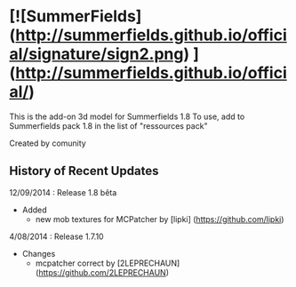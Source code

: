 ﻿[![SummerFields] (http://summerfields.github.io/official/signature/sign2.png) ] (http://summerfields.github.io/official/)
============

This is the add-on 3d model for Summerfields 1.8
To use, add to Summerfields pack 1.8 in the list of "ressources pack"

Created by comunity

History of Recent Updates
-------------------------

12/09/2014 : Release 1.8 bêta
* Added
  - new mob textures for MCPatcher by [lipki] (https://github.com/lipki)

4/08/2014 : Release 1.7.10
* Changes
  - mcpatcher correct by [2LEPRECHAUN] (https://github.com/2LEPRECHAUN)
